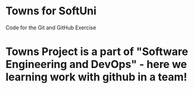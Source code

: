 # Towns for SoftUni
Code for the Git and GitHub Exercise

# Towns Project is a part of "Software Engineering and DevOps" - here we learning work with github in a team!
